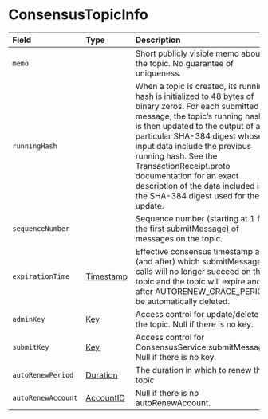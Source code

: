 # ConsensusTopicInfo

| Field | Type | Description |
| :--- | :--- | :--- |
| `memo` | ​ | Short publicly visible memo about the topic. No guarantee of uniqueness. |
| `runningHash` | ​ | When a topic is created, its running hash is initialized to 48 bytes of binary zeros. For each submitted message, the topic’s running hash is then updated to the output of a particular SHA-384 digest whose input data include the previous running hash.   See the TransactionReceipt.proto documentation for an exact description of the data included in the SHA-384 digest used for the update. |
| `sequenceNumber` |  | Sequence number \(starting at 1 for the first submitMessage\) of messages on the topic. |
| `expirationTime` | ​[Timestamp](../miscellaneous/timestamp.md#timestamp)​ | Effective consensus timestamp at \(and after\) which submitMessage calls will no longer succeed on the topic and the topic will expire and after AUTORENEW\_GRACE\_PERIOD be automatically deleted. |
| `adminKey` | ​[Key](../basic-types/key.md)​ | Access control for update/delete of the topic. Null if there is no key. |
| `submitKey` | ​[Key](../basic-types/key.md)​ | Access control for ConsensusService.submitMessage. Null if there is no key. |
| `autoRenewPeriod` | ​[Duration](../miscellaneous/duration.md)​ | The duration in which to renew the topic |
| `autoRenewAccount` | ​[AccountID](../basic-types/accountid.md)​ | Null if there is no autoRenewAccount. |

